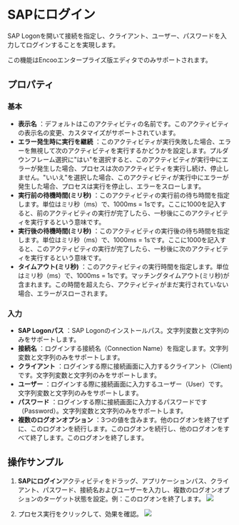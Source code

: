 # SAPにログイン

SAP Logonを開いて接続を指定し、クライアント、ユーザー、パスワードを入力してログインすることを実現します。

この機能はEncooエンタープライズ版エディタでのみサポートされます。

## プロパティ

### 基本

- **表示名** ：デフォルトはこのアクティビティの名前です。このアクティビティの表示名の変更、カスタマイズがサポートされています。
- **エラー発生時に実行を継続** ：このアクティビティが実行失敗した場合、エラーを無視して次のアクティビティを実行するかどうかを設定します。プルダウンフレーム選択に"はい"を選択すると、このアクティビティが実行中にエラーが発生した場合、プロセスは次のアクティビティを実行し続け、停止しません。"いいえ"を選択した場合、このアクティビティが実行中にエラーが発生した場合、プロセスは実行を停止し、エラーをスローします。
- **実行前の待機時間(ミリ秒)** ：このアクティビティの実行前の待ち時間を指定します。単位はミリ秒（ms）で、1000ms = 1sです。ここに1000を記入すると、前のアクティビティの実行が完了したら、一秒後にこのアクティビティを実行するという意味です。
- **実行後の待機時間(ミリ秒)** ：このアクティビティの実行後の待ち時間を指定します。単位はミリ秒（ms）で、1000ms = 1sです。ここに1000を記入すると、このアクティビティの実行が完了したら、一秒後に次のアクティビティを実行するという意味です。
- **タイムアウト(ミリ秒)** ：このアクティビティの実行時間を指定します。単位はミリ秒（ms）で、1000ms = 1sです。マッチングタイムアウト(ミリ秒)が含まれます。この時間を超えたら、アクティビティがまだ実行されていない場合、エラーがスローされます。

### 入力

- **SAP Logonパス** ：SAP Logonのインストールパス。文字列変数と文字列のみをサポートします。
- **接続名** ：ログインする接続名（Connection Name）を指定します。文字列変数と文字列のみをサポートします。
- **クライアント** ：ログインする際に接続画面に入力するクライアント（Client)です。文字列変数と文字列のみをサポートします。
- **ユーザー** ：ログインする際に接続画面に入力するユーザー（User）です。文字列変数と文字列のみをサポートします。
- **パスワード** ：ログインする際に接続画面に入力するパスワードです（Password）。文字列変数と文字列のみをサポートします。
- **複数のログオンオプション** ：3つの値を含みます。他のログオンを終了せずに、このログオンを続行します。このログオンを続行し、他のログオンをすべて終了します。このログオンを終了します。

## 操作サンプル
1. **SAPにログイン**アクティビティをドラッグ、アプリケーションパス、クライアント、パスワード、接続名およびユーザーを入力し、複数のログオンオプションのターゲット状態を設定。例：このログオンを終了します。
![](https://docimages.blob.core.chinacloudapi.cn/images/Activities/SAPlogin-1.png)

2. プロセス実行をクリックして、効果を確認。
![](https://docimages.blob.core.chinacloudapi.cn/images/Activities/SAPlogin-2.png)
